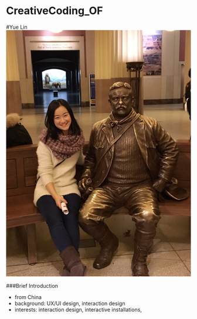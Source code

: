 # CreativeCoding_OF

#Yue Lin
![Alt text](/img.jpg?raw=true "Optional Title")

###Brief Introduction
* from China
* background: UX/UI design, interaction design
* interests: interaction design, interactive installations, 

